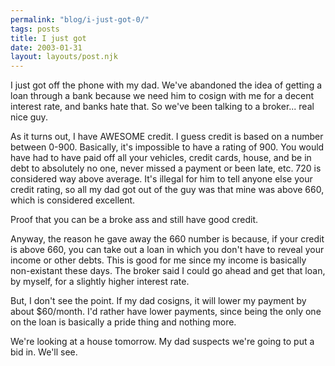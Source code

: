 ```yaml
---
permalink: "blog/i-just-got-0/"
tags: posts
title: I just got
date: 2003-01-31
layout: layouts/post.njk
---
```


I just got off the phone with my dad. We've abandoned the idea of getting a loan through a bank because we need him to cosign with me for a decent interest rate, and banks hate that. So we've been talking to a broker... real nice guy. 

As it turns out, I have AWESOME credit. I guess credit is based on a number between 0-900. Basically, it's impossible to have a rating of 900. You would have had to have paid off all your vehicles, credit cards, house, and be in debt to absolutely no one, never missed a payment or been late, etc. 720 is considered way above average. It's illegal for him to tell anyone else your credit rating, so all my dad got out of the guy was that mine was above 660, which is considered excellent.

Proof that you can be a broke ass and still have good credit.

Anyway, the reason he gave away the 660 number is because, if your credit is above 660, you can take out a loan in which you don't have to reveal your income or other debts. This is good for me since my income is basically non-existant these days. The broker said I could go ahead and get that loan, by myself, for a slightly higher interest rate. 

But, I don't see the point. If my dad cosigns, it will lower my payment by about $60/month. I'd rather have lower payments, since being the only one on the loan is basically a pride thing and nothing more.

We're looking at a house tomorrow. My dad suspects we're going to put a bid in. We'll see.
